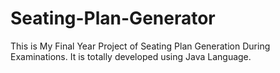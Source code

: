 # Seating-Plan-Generator

This is My Final Year Project of Seating Plan Generation During Examinations. It is totally developed using Java Language.















































